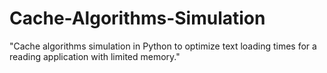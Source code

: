 # Cache-Algorithms-Simulation
"Cache algorithms simulation in Python to optimize text loading times for a reading application with limited memory."
